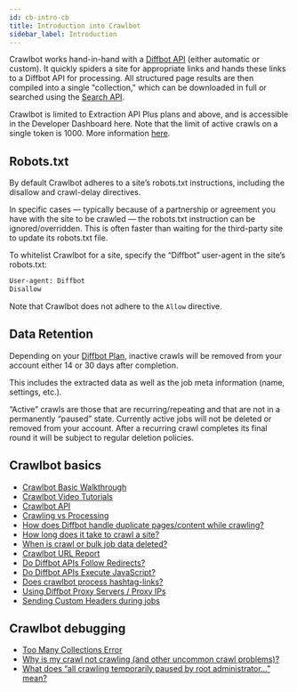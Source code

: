 ```yaml
---
id: cb-intro-cb
title: Introduction into Crawlbot
sidebar_label: Introduction
---
```


Crawlbot works hand-in-hand with a [Diffbot API](api-basics-index) (either automatic or custom). It quickly spiders a site for appropriate links and hands these links to a Diffbot API for processing. All structured page results are then compiled into a single "collection," which can be downloaded in full or searched using the [Search API](cb-basics-search).

Crawlbot is limited to Extraction API Plus plans and above, and is accessible in the Developer Dashboard here. Note that the limit of active crawls on a single token is 1000. More information [here](error-too-many-collections).

## Robots.txt

By default Crawlbot adheres to a site’s robots.txt instructions, including the     disallow     and     crawl-delay     directives.    

In specific cases — typically because of a partnership or agreement you have with the site to be crawled — the robots.txt instruction can be ignored/overridden. This is often faster than waiting for the third-party site to update its robots.txt file.

To whitelist Crawlbot for a site, specify the “Diffbot” user-agent in the site’s robots.txt:

```txt
User-agent: Diffbot 
Disallow
```

Note that Crawlbot does not adhere to the `Allow` directive.

## Data Retention

Depending on your [Diffbot Plan](http://www.diffbot.com/pricing/), inactive crawls will be removed from your account either 14 or 30 days after completion.

This includes the extracted data as well as the job meta information (name, settings, etc.).

“Active” crawls are those that are recurring/repeating and that are not in a permanently “paused” state. Currently active jobs will not be deleted or removed from your account. After a recurring crawl completes its final round it will be subject to regular deletion policies.

## Crawlbot basics

- [Crawlbot Basic Walkthrough](tutorials-crawl)
- [Crawlbot Video Tutorials](tutorials-crawl-video)
- [Crawlbot API](api-crawlbot-api)
- [Crawling vs Processing](explain-crawling-versus-processing)
- [How does Diffbot handle duplicate pages/content while crawling?](explain-page-deduplication)
- [How long does it take to crawl a site?](explain-how-long-crawl-site)
- [When is crawl or bulk job data deleted?](explain-when-crawl-bulk-data-deleted)
- [Crawlbot URL Report](explain-crawl-url-report)
- [Do Diffbot APIs Follow Redirects?](explain-apis-follow-redirects)
- [Do Diffbot APIs Execute JavaScript?](explain-apis-javascript-support)
- [Does crawlbot process hashtag-links?](explain-hashtag-links)
- [Using Diffbot Proxy Servers / Proxy IPs](explain-using-different-proxies)
- [Sending Custom Headers during jobs](guides-custom-headers-crawl)

## Crawlbot debugging

- [Too Many Collections Error](error-too-many-collections)
- [Why is my crawl not crawling (and other uncommon crawl problems)?](guides-troubleshooting-crawls)
- [What does “all crawling temporarily paused by root administrator…” mean?](error-all-crawling-temporarily-paused)
